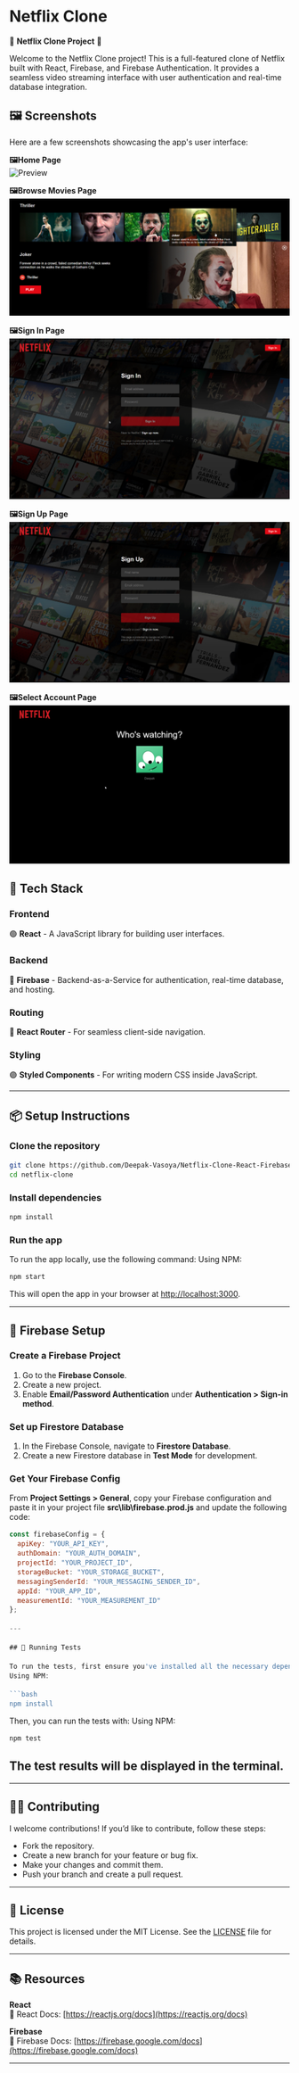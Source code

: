 
# Netflix Clone
🌟 **Netflix Clone Project** 🌟

Welcome to the Netflix Clone project! This is a full-featured clone of Netflix built with React, Firebase, and Firebase Authentication. It provides a seamless video streaming interface with user authentication and real-time database integration.

## 🖼 Screenshots
Here are a few screenshots showcasing the app's user interface:

**🖼Home Page**  
![Preview](netflix-preview.png?raw=true)

**🖼Browse Movies Page**  
![Preview](netflix-drillmovie-preview.png?raw=true)

**🖼Sign In Page**  
![Preview](netflix-signin-preview.png?raw=true)

**🖼Sign Up Page**  
![Preview](netflix-signup-preview.png?raw=true)

**🖼Select Account Page**  
![Preview](netflix-accounts-preview.png?raw=true)



## 🚀 Tech Stack

### Frontend  
🟢 **React** - A JavaScript library for building user interfaces.

### Backend  
🔴 **Firebase** - Backend-as-a-Service for authentication, real-time database, and hosting.

### Routing  
🔵 **React Router** - For seamless client-side navigation.

### Styling  
🟣 **Styled Components** - For writing modern CSS inside JavaScript.

---

## 📦 Setup Instructions

### Clone the repository
```bash
git clone https://github.com/Deepak-Vasoya/Netflix-Clone-React-Firebase
cd netflix-clone
```

### Install dependencies
```bash
npm install
```

### Run the app
To run the app locally, use the following command:
Using NPM:
```bash
npm start
```
This will open the app in your browser at [http://localhost:3000](http://localhost:3000).

---

## 🔧 Firebase Setup

### Create a Firebase Project

1. Go to the **Firebase Console**.
2. Create a new project.
3. Enable **Email/Password Authentication** under **Authentication > Sign-in method**.

### Set up Firestore Database

1. In the Firebase Console, navigate to **Firestore Database**.
2. Create a new Firestore database in **Test Mode** for development.

### Get Your Firebase Config

From **Project Settings > General**, copy your Firebase configuration and paste it in your project file **src\lib\firebase.prod.js** and update the following code:

```javascript
const firebaseConfig = {
  apiKey: "YOUR_API_KEY",
  authDomain: "YOUR_AUTH_DOMAIN",
  projectId: "YOUR_PROJECT_ID",
  storageBucket: "YOUR_STORAGE_BUCKET",
  messagingSenderId: "YOUR_MESSAGING_SENDER_ID",
  appId: "YOUR_APP_ID",
  measurementId: "YOUR_MEASUREMENT_ID"
};

---

## 🧪 Running Tests

To run the tests, first ensure you've installed all the necessary dependencies:
Using NPM:

```bash
npm install
```

Then, you can run the tests with:
Using NPM:
```bash
npm test
```

The test results will be displayed in the terminal.
---


---

## 👨‍💻 Contributing

I welcome contributions! If you’d like to contribute, follow these steps:
- Fork the repository.
- Create a new branch for your feature or bug fix.
- Make your changes and commit them.
- Push your branch and create a pull request.

---

## 📝 License

This project is licensed under the MIT License. See the [LICENSE](LICENSE) file for details.

---

## 📚 Resources

**React**  
📘 React Docs: [https://reactjs.org/docs](https://reactjs.org/docs)

**Firebase**  
📘 Firebase Docs: [https://firebase.google.com/docs](https://firebase.google.com/docs)

---
